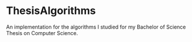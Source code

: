 # ThesisAlgorithms
An implementation for the algorithms I studied for my Bachelor of Science Thesis on Computer Science.
